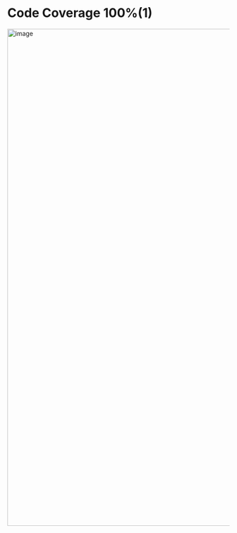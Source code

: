 # Code Coverage 100%(1)
<img width="1704" height="1125" alt="image" src="https://github.com/user-attachments/assets/919b42e2-4590-4cad-ac37-9010ca877d6f" />
